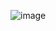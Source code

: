 ![image](https://github.com/Sulekha231/100-days-of-rtl/assets/96179625/338200fa-4062-4ff4-a677-1338ab3d40c5)
